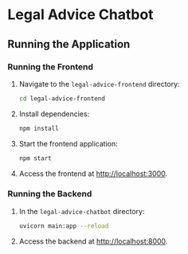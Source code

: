 # Legal Advice Chatbot

## Running the Application

### Running the Frontend

1. Navigate to the `legal-advice-frontend` directory:

    ```bash
    cd legal-advice-frontend
    ```

2. Install dependencies:

    ```bash
    npm install
    ```

3. Start the frontend application:

    ```bash
    npm start
    ```

4. Access the frontend at [http://localhost:3000](http://localhost:3000).

### Running the Backend

1. In the `legal-advice-chatbot` directory:

    ```bash
    uvicorn main:app --reload
    ```

2. Access the backend at [http://localhost:8000](http://localhost:8000).
